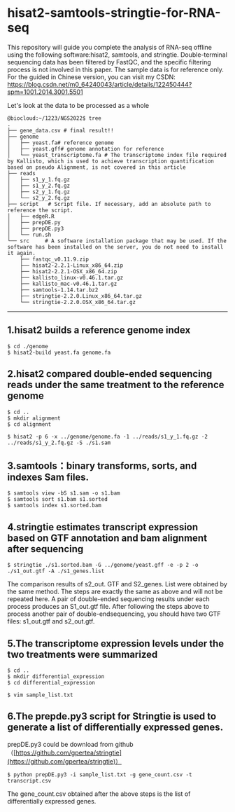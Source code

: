 # hisat2-samtools-stringtie-for-RNA-seq
This repository will guide you complete the analysis of RNA-seq offline using the following software:hisat2, samtools, and stringtie. Double-terminal sequencing data has been filtered by FastQC, and the specific filtering process is not involved in this paper. The sample data is for reference only. For the guided in Chinese version, you can visit my CSDN: https://blog.csdn.net/m0_64240043/article/details/122450444?spm=1001.2014.3001.5501

Let's look at the data to be processed as a whole
```shell
@biocloud:~/1223/NGS2022$ tree
.
├── gene_data.csv # final result!!
├── genome
│   ├── yeast.fa# reference genome
│   ├── yeast.gff# genome annotation for reference
│   └── yeast_transcriptome.fa # The transcriptome index file required by Kallisto, which is used to achieve transcription quantification based on pseudo Alignment, is not covered in this article
├── reads	
│   ├── s1_y_1.fq.gz
│   ├── s1_y_2.fq.gz
│   ├── s2_y_1.fq.gz
│   └── s2_y_2.fq.gz
├── script	 # Script file. If necessary, add an absolute path to reference the script.
│   ├── edgeR.R
│   ├── prepDE.py
│   ├── prepDE.py3
│   └── run.sh
└── src		# A software installation package that may be used. If the software has been installed on the server, you do not need to install it again.
    ├── fastqc_v0.11.9.zip
    ├── hisat2-2.2.1-Linux_x86_64.zip
    ├── hisat2-2.2.1-OSX_x86_64.zip
    ├── kallisto_linux-v0.46.1.tar.gz
    ├── kallisto_mac-v0.46.1.tar.gz
    ├── samtools-1.14.tar.bz2
    ├── stringtie-2.2.0.Linux_x86_64.tar.gz
    └── stringtie-2.2.0.OSX_x86_64.tar.gz
```
--------
## 1.hisat2 builds a reference genome index
```shell
$ cd ./genome 
$ hisat2-build yeast.fa genome.fa 
```
## 2.hisat2 compared double-ended sequencing reads under the same treatment to the reference genome
```shell
$ cd ..
$ mkdir alignment
$ cd alignment

$ hisat2 -p 6 -x ../genome/genome.fa -1 ../reads/s1_y_1.fq.gz -2 ../reads/s1_y_2.fq.gz -S ./s1.sam
```
## 3.samtools：binary transforms, sorts, and indexes Sam files.
```shell
$ samtools view -bS s1.sam -o s1.bam 
$ samtools sort s1.bam s1.sorted 
$ samtools index s1.sorted.bam 
```
## 4.stringtie estimates transcript expression based on GTF annotation and bam alignment after sequencing
```shell
$ stringtie ./s1.sorted.bam -G ../genome/yeast.gff -e -p 2 -o ./s1_out.gtf -A ./s1_genes.list 
```
The comparison results of s2_out. GTF and S2_genes. List were obtained by the same method. The steps are exactly the same as above and will not be repeated here. A pair of double-ended sequencing results under each process produces an S1_out.gtf file. After following the steps above to process another pair of double-endsequencing, you should have two GTF files: s1_out.gtf and s2_out.gtf.

## 5.The transcriptome expression levels under the two treatments were summarized
```shell
$ cd ..
$ mkdir differential_expression
$ cd differential_expression

$ vim sample_list.txt 
```

## 6.The prepde.py3 script for Stringtie is used to generate a list of differentially expressed genes.
prepDE.py3 could be download from github（[https://github.com/gpertea/stringtie](https://github.com/gpertea/stringtie)）
```shell
$ python prepDE.py3 -i sample_list.txt -g gene_count.csv -t transcript.csv
```
The gene_count.csv obtained after the above steps is the list of differentially expressed genes.
